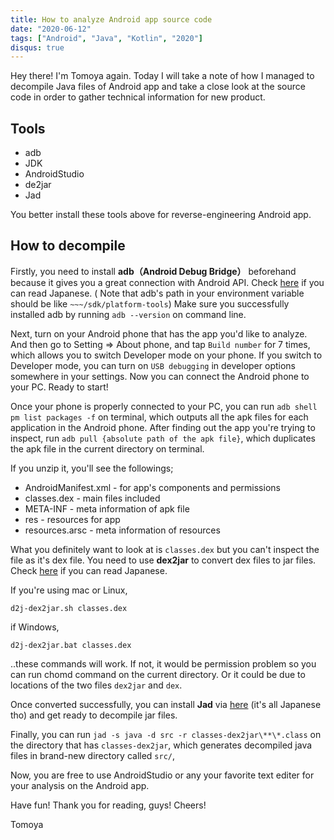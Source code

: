 ```yaml
---
title: How to analyze Android app source code
date: "2020-06-12"
tags: ["Android", "Java", "Kotlin", "2020"]
disqus: true
---
```


Hey there! I'm Tomoya again.
Today I will take a note of how I managed to decompile Java files of Android app and take a close look at the source code in order to gather technical information for new product.

## Tools
- adb
- JDK
- AndroidStudio
- de2jar
- Jad

You better install these tools above for reverse-engineering Android app.

## How to decompile
Firstly, you need to install **adb（Android Debug Bridge）** beforehand because it gives you a great connection with Android API. Check [here](http://sozoen.com/yuichiro/adb-command) if you can read Japanese.
( Note that adb's path in your environment variable should be like `~~~/sdk/platform-tools`) Make sure you successfully installed adb by running `adb --version` on command line.

Next, turn on your Android phone that has the app you'd like to analyze. And then go to Setting => About phone, and tap `Build number` for 7 times, which allows you to switch Developer mode on your phone. If you switch to Developer mode, you can turn on `USB debugging` in developer options somewhere in your settings. Now you can connect the Android phone to your PC. Ready to start!

Once your phone is properly connected to your PC, you can run `adb shell pm list packages -f` on terminal, which outputs all the apk files for each application in the Android phone. After finding out the app you're trying to inspect, run `adb pull {absolute path of the apk file}`, which duplicates the apk file in the current directory on terminal. 

If you unzip it, you'll see the followings;

- AndroidManifest.xml - for app's components and permissions
- classes.dex - main files included
- META-INF - meta information of apk file
- res - resources for app
- resources.arsc - meta information of resources

What you definitely want to look at is `classes.dex` but you can't inspect the file as it's dex file. You need to use **dex2jar** to convert dex files to jar files. Check [here](https://sourceforge.net/projects/dex2jar/) if you can read Japanese.

If you're using mac or Linux,

```terminal
d2j-dex2jar.sh classes.dex
```

if Windows, 

```terminal
d2j-dex2jar.bat classes.dex
```

..these commands will work. If not, it would be permission problem so you can run chomd command on the current directory. Or it could be due to locations of the two files `dex2jar` and `dex`.

Once converted successfully, you can install **Jad** via [here](https://gabekore.org/java-jad-jdgui-bytecode) (it's all Japanese tho) and get ready to decompile jar files.

Finally, you can run `jad -s java -d src -r classes-dex2jar\**\*.class` on the directory that has `classes-dex2jar`, which generates decompiled java files in brand-new directory called `src/`,

Now, you are free to use AndroidStudio or any your favorite text editer for your analysis on the Android app.

Have fun! Thank you for reading, guys!
Cheers!

Tomoya